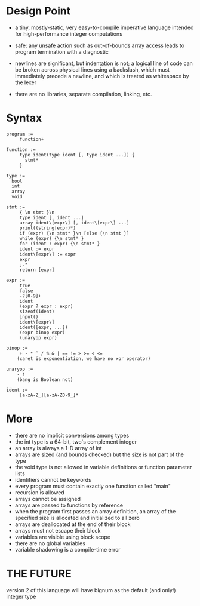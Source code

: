 # Design Point

- a tiny, mostly-static, very easy-to-compile imperative language
intended for high-performance integer computations

- safe: any unsafe action such as out-of-bounds array access leads to
program termination with a diagnostic

- newlines are significant, but indentation is not; a logical line of
code can be broken across physical lines using a backslash, which must
immediately precede a newline, and which is treated as whitespace by
the lexer

- there are no libraries, separate compilation, linking, etc.

# Syntax

```
program :=
     function+

function :=
     type ident(type ident [, type ident ...]) {
       stmt*
     }

type :=
  bool
  int
  array
  void

stmt :=
     { \n stmt }\n
     type ident [, ident ...]
     array ident\[expr\] [, ident\[expr\] ...]
     print((string|expr)*)
     if (expr) {\n stmt* }\n [else {\n stmt }]
     while (expr) {\n stmt* }
     for (ident : expr) {\n stmt* }
     ident := expr
     ident\[expr\] := expr
     expr
     ;.*
     return [expr]

expr :=
     true
     false
     -?[0-9]+
     ident
     (expr ? expr : expr)
     sizeof(ident)
     input()
     ident\[expr\]
     ident([expr, ...])
     (expr binop expr)
     (unaryop expr)

binop :=
     + - * ^ / % & | == != > >= < <=
    (caret is exponentiation, we have no xor operator)

unaryop :=
    - !
    (bang is Boolean not)

ident :=
     [a-zA-Z_][a-zA-Z0-9_]*

```

# More

- there are no implicit conversions among types
- the int type is a 64-bit, two's complement integer
- an array is always a 1-D array of int
- arrays are sized (and bounds checked) but the size is not part of the type
- the void type is not allowed in variable definitions or function parameter lists
- identifiers cannot be keywords
- every program must contain exactly one function called "main"
- recursion is allowed
- arrays cannot be assigned
- arrays are passed to functions by reference
- when the program first passes an array definition, an array of the
  specified size is allocated and initialized to all zero
- arrays are deallocated at the end of their block
- arrays must not escape their block
- variables are visible using block scope
- there are no global variables
- variable shadowing is a compile-time error

# THE FUTURE

version 2 of this language will have bignum as the default (and only!)
integer type
